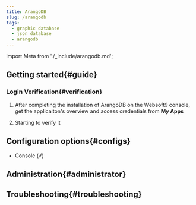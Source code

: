 ```yaml
---
title: ArangoDB
slug: /arangodb
tags:
  - graphic database
  - json database
  - arangodb
---
```


import Meta from './_include/arangodb.md';

<Meta name="meta" />

## Getting started{#guide}

### Login Verification{#verification}

1. After completing the installation of ArangoDB on the Websoft9 console, get the applicaiton's overview and access credentials from **My Apps**    

2. Starting to verify it

## Configuration options{#configs}

- Console (√)

## Administration{#administrator}

## Troubleshooting{#troubleshooting}

